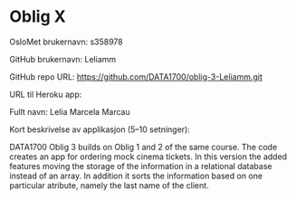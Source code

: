# Oblig X

OsloMet brukernavn: s358978

GitHub brukernavn: Leliamm

GitHub repo URL: https://github.com/DATA1700/oblig-3-Leliamm.git

URL til Heroku app: 

Fullt navn: Lelia Marcela Marcau

Kort beskrivelse av applikasjon (5–10 setninger): 

DATA1700 Oblig 3 builds on Oblig 1 and 2 of the same course. The code creates an app for ordering mock cinema tickets. 
In this version the added features moving the storage of the information in a relational database instead of an array.
In addition it sorts the information based on one particular atribute, namely the last name of the client.
